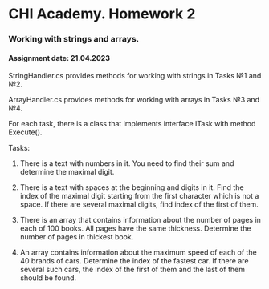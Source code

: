# CHI Academy. Homework 2

### Working with strings and arrays. 

#### Assignment date: 21.04.2023

StringHandler.cs provides methods for working with strings in Tasks №1 and №2.

ArrayHandler.cs provides methods for working with arrays in Tasks №3 and №4.

For each task, there is a class that implements interface ITask with method Execute(). 

Tasks:

1. There is a text with numbers in it. You need to find their sum and determine the maximal digit.

2. There is a text with spaces at the beginning and digits in it. Find the index of the maximal digit starting from the first character which is not a space. If there are several maximal digits, find index of the first of them.

3. There is an array that contains information about the number of pages in each of 100 books. All pages have the same thickness. Determine the number of pages in thickest book.

4. An array contains information about the maximum speed of each of the 40 brands of cars. Determine the index of the fastest car. If there are several such cars, the index of the first of them and the last of them should be found.
